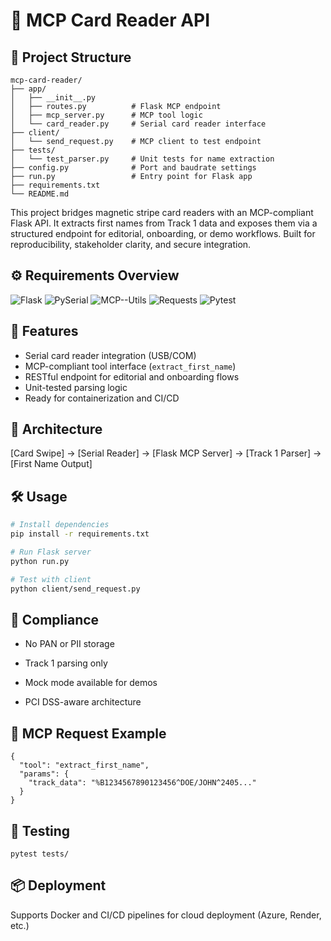 
# 🧠 MCP Card Reader API

## 🧱 Project Structure
```
mcp-card-reader/
├── app/
│   ├── __init__.py
│   ├── routes.py          # Flask MCP endpoint
│   ├── mcp_server.py      # MCP tool logic
│   └── card_reader.py     # Serial card reader interface
├── client/
│   └── send_request.py    # MCP client to test endpoint
├── tests/
│   └── test_parser.py     # Unit tests for name extraction
├── config.py              # Port and baudrate settings
├── run.py                 # Entry point for Flask app
├── requirements.txt
└── README.md
```

This project bridges magnetic stripe card readers with an MCP-compliant Flask API. It extracts first names from Track 1 data and exposes them via a structured endpoint for editorial, onboarding, or demo workflows. Built for reproducibility, stakeholder clarity, and secure integration.

## ⚙️ Requirements Overview
![Flask](https://img.shields.io/badge/Flask-v2.3.3-blue.svg?longCache=true&logo=flask&style=flat-square&logoColor=white&colorB=5e81ac&colorA=4c566a) 
![PySerial](https://img.shields.io/badge/PySerial-v3.5-blue.svg?longCache=true&logo=python&style=flat-square&logoColor=white&colorB=5e81ac&colorA=4c566a) 
![MCP--Utils](https://img.shields.io/badge/MCP--Utils-v0.1.2-blue.svg?longCache=true&logo=python&style=flat-square&logoColor=white&colorB=5e81ac&colorA=4c566a) 
![Requests](https://img.shields.io/badge/Requests-v2.31.0-blue.svg?longCache=true&logo=python&style=flat-square&logoColor=white&colorB=5e81ac&colorA=4c566a) 
![Pytest](https://img.shields.io/badge/Pytest-v7.4.2-blue.svg?longCache=true&logo=python&style=flat-square&logoColor=white&colorB=5e81ac&colorA=4c566a)


## 🚀 Features
- Serial card reader integration (USB/COM)
- MCP-compliant tool interface (`extract_first_name`)
- RESTful endpoint for editorial and onboarding flows
- Unit-tested parsing logic
- Ready for containerization and CI/CD

## 🧩 Architecture
[Card Swipe] → [Serial Reader] → [Flask MCP Server] → [Track 1 Parser] → [First Name Output]


## 🛠 Usage
```bash
# Install dependencies
pip install -r requirements.txt

# Run Flask server
python run.py

# Test with client
python client/send_request.py
```

## 🔐 Compliance

- No PAN or PII storage

- Track 1 parsing only

- Mock mode available for demos

- PCI DSS-aware architecture

## 📡 MCP Request Example
```
{
  "tool": "extract_first_name",
  "params": {
    "track_data": "%B1234567890123456^DOE/JOHN^2405..."
  }
}
```

## 🧪 Testing

```
pytest tests/

```

## 📦 Deployment
Supports Docker and CI/CD pipelines for cloud deployment (Azure, Render, etc.)





